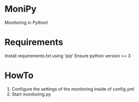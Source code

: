 # MoniPy
Monitoring in Python!

# Requirements
Install requirements.txt using 'pip'
Ensure python version >= 3  
  
# HowTo
1. Configure the settings of the monitoring inside of config.yml
2. Start monitoring.py

